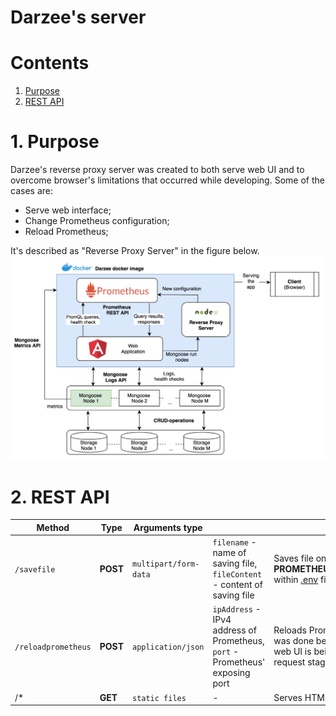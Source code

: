 # Darzee's server

# Contents 

1. [Purpose](#1-purpose)<br/>
2. [REST API](#2-rest-api)<br>

# 1. Purpose

Darzee's reverse proxy server was created to both serve web UI and to overcome browser's limitations that occurred while developing. Some of the cases are: </br>
* Serve web interface; </br>
* Change Prometheus configuration; </br>
* Reload Prometheus; </br>

It's described as "Reverse Proxy Server" in the figure below.
![](screenshots/architecture_overview.png)

# 2. REST API 

| Method | Type | Arguments type |  | Description |
| --- | --- | --- | --- | --- |
| `/savefile` | **POST** | `multipart/form-data` | `filename` - name of saving file, </br> `fileContent` - content of saving file |  Saves file on specified path defined in **PROMETHEUS_CONFIGURATION_FOLDER_PATH** within [.env](.env) file. |
| `/reloadprometheus` | **POST** | `application/json` | `ipAddress` - IPv4 address of Prometheus, </br> `port` - Prometheus' exposing port | Reloads Prometheus on specified address. That was done because Prometheus' reload from the web UI is being blocked by browser in a preflight request stage. |
| /* | **GET** | `static files` | - | Serves HTML files for the web UI. |
